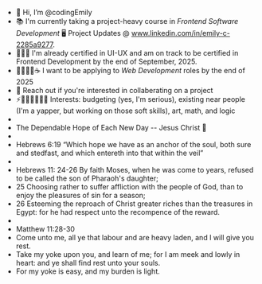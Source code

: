- 👋 Hi, I’m @codingEmily
- 📚 I'm currently taking a project-heavy course in *Frontend Software Development* 🖥️ Project Updates @ www.linkedin.com/in/emily-c-2285a9277.
- 👩‍🎓💯 I'm already certified in UI-UX and am on track to be certified in Frontend Development by the end of September, 2025.
- 💼👩🏻‍💻☕ I want to be applying to *Web Development* roles by the end of 2025
- 🫵 Reach out if you're interested in collaberating on a project
- ⚡📝💯🎨🚶🧮💵 Interests: budgeting (yes, I'm serious), existing near people (I'm a yapper, but working on those soft skills), art, math, and logic
- 
- The Dependable Hope of Each New Day -- Jesus Christ 🌟
- 
- Hebrews 6:19 “Which hope we have as an anchor of the soul, both sure and stedfast, and which entereth into that within the veil”
- 
- Hebrews 11: 24-26 By faith Moses, when he was come to years, refused to be called the son of Pharaoh's daughter;
- 25 Choosing rather to suffer affliction with the people of God, than to enjoy the pleasures of sin for a season;
- 26 Esteeming the reproach of Christ greater riches than the treasures in Egypt: for he had respect unto the recompence of the reward. 
- 
- Matthew 11:28-30
- Come unto me, all ye that labour and are heavy laden, and I will give you rest.
- Take my yoke upon you, and learn of me; for I am meek and lowly in heart: and ye shall find rest unto your souls.
- For my yoke is easy, and my burden is light.

<!---
codingEmily/codingEmily is a ✨ special ✨ repository because its `README.md` (this file) appears on your GitHub profile.
You can click the Preview link to take a look at your changes.
--->
